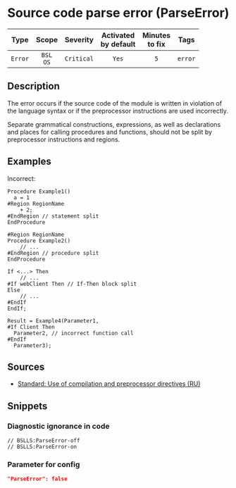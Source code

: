 # Source code parse error (ParseError)

|   Type    |    Scope    |  Severity   |    Activated<br>by default    |    Minutes<br>to fix    |  Tags   |
|:--------:|:-----------------------------:|:-----------:|:------------------------------:|:-----------------------------------:|:-------:|
| `Error` |         `BSL`<br>`OS`         | `Critical` |              `Yes`              |                 `5`                 | `error` |

<!-- Блоки выше заполняются автоматически, не трогать -->
## Description

The error occurs if the source code of the module is written in violation of the language syntax or if the preprocessor instructions are used incorrectly.

Separate grammatical constructions, expressions, as well as declarations and places for calling procedures and functions, should not be split by preprocessor instructions and regions.

## Examples

Incorrect:

```bsl
Procedure Example1()
  a = 1
#Region RegionName
    + 2;
#EndRegion // statement split
EndProcedure

#Region RegionName
Procedure Example2()
    // ...
#EndRegion // procedure split
EndProcedure

If <...> Then
    // ...
#If webClient Then // If-Then block split
Else
    // ...
#EndIf
EndIf;

Result = Example4(Parameter1,
#If Client Then
  Parameter2, // incorrect function call
#EndIf
  Parameter3);
```

## Sources

* [Standard: Use of compilation and preprocessor directives (RU)](https://its.1c.ru/db/v8std#content:439:hdoc)

## Snippets

<!-- Блоки ниже заполняются автоматически, не трогать -->
### Diagnostic ignorance in code

```bsl
// BSLLS:ParseError-off
// BSLLS:ParseError-on
```

### Parameter for config

```json
"ParseError": false
```

